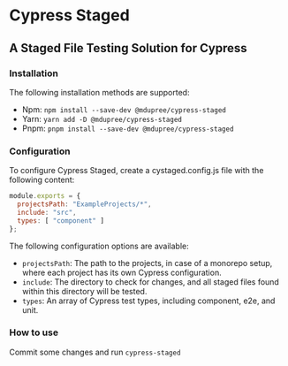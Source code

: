 # Cypress Staged
## A Staged File Testing Solution for Cypress

### Installation
The following installation methods are supported:

- Npm: `npm install --save-dev @mdupree/cypress-staged`
- Yarn: `yarn add -D @mdupree/cypress-staged`
- Pnpm: `pnpm install --save-dev @mdupree/cypress-staged`

### Configuration
To configure Cypress Staged, create a cystaged.config.js file with the following content:

``` javascript
module.exports = {
  projectsPath: "ExampleProjects/*",
  include: "src",
  types: [ "component" ]
};
```

The following configuration options are available:

- `projectsPath`: The path to the projects, in case of a monorepo setup, where each project has its own Cypress configuration.
- `include`: The directory to check for changes, and all staged files found within this directory will be tested.
- `types`: An array of Cypress test types, including component, e2e, and unit.

### How to use

Commit some changes and run `cypress-staged`
